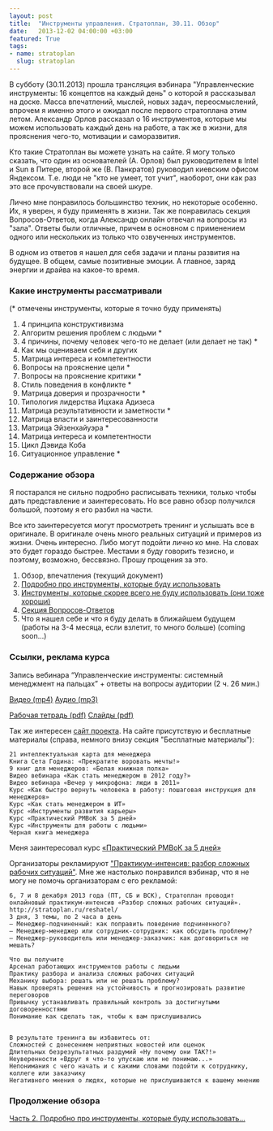 ```yaml
---
layout: post
title:  "Инструменты управления. Стратоплан, 30.11. Обзор"
date:   2013-12-02 04:00:00 +03:00
featured: True
tags: 
- name: stratoplan
  slug: stratoplan
---
```

В субботу (30.11.2013) прошла трансляция вэбинара "Управленческие инструменты: 16 концептов на каждый день" о которой я рассказывал на доске. Масса впечатлений, мыслей, новых задач, переосмыслений, впрочем я именно этого и ожидал после первого стратоплана этим летом.
Александр Орлов рассказал о 16 инструментов, которые мы можем использовать каждый день на работе, а так же в жизни, для прояснения чего-то, мотивации и саморазвития.

Кто такие Стратоплан вы можете узнать на сайте. Я могу только сказать, что один из основателей (А. Орлов) был руководителем в Intel и Sun в Питере, второй же (В. Панкратов) руководил киевским офисом Яндексом. Т.е. люди не "кто не умеет, тот учит", наоборот, они как раз это все прочувствовали на своей шкуре.

Лично мне понравилось большинство техник, но некоторые особенно. Их, я уверен, я буду применять в жизни.
Так же понравилась секция Вопросов-Ответов, когда Александр онлайн отвечал на вопросы из "зала". Ответы были отличные, причем в основном с применением одного или нескольких из только что озвученных инструментов. 

В одном из ответов я нашел для себя задачи и планы развития на будущее. В общем, самые позитивные эмоции. А главное, заряд энергии и драйва на какое-то время.

### Какие инструменты рассматривали
(* отмечены инструменты, которые я точно буду применять)

1. 4 принципа конструктивизма
1. Алгоритм решения проблем с людьми *
1. 4 причины, почему человек чего-то не делает (или делает не так) *
1. Как мы оцениваем себя и других
1. Матрица интереса и компетентности
1. Вопросы на прояснение цели *
1. Вопросы на прояснение критики *
1. Стиль поведения в конфликте *
1. Матрица доверия и прозрачности *
1. Типология лидерства Ицхака Адизеса
1. Матрица результативности и заметности *
1. Матрица власти и заинтересованности
1. Матрица Эйзенхайуэра *
1. Матрица интереса и компетентности
1. Цикл Дэвида Коба 
1. Ситуационное управление *


### Содержание обзора

Я постарался не сильно подробно расписывать техники, только чтобы дать представление и заинтересовать. Но все равно обзор получился большой, поэтому я его разбил на части. 

Все кто заинтересуется могут просмотреть тренинг и услышать все в оригинале. В оригинале очень много реальных ситуаций и примеров из жизни. Очень интересно. Либо могут подойти лично ко мне. На словах это будет гораздо быстрее.
Местами я буду говорить тезисно, и поэтому, возможно, бессвязно. Прошу прощения за это.


1. Обзор, впечатления (текущий документ)
2. [Подробно про инструменты, которые буду использовать](http://kavaleu.ru/blog/13-podrobno-pro-instrumenty-kotorye-budu-ispolzovat/)
3. [Инструменты, которые скорее всего не буду использовать (они тоже хороши)](http://kavaleu.ru/blog/14-instrumenty-kotorye-skoree-vsego-ne-budu-ispolzova/)
4. [Секция Вопросов-Ответов](http://kavaleu.ru/blog/15-sekciya-vopros-otvet/)
5. Что я нашел себе и что я буду делать в ближайшем будущем (работы на 3-4 месяца, если взлетит, то много больше) (coming soon...)

### Ссылки, реклама курса ###

Запись вебинара “Управленческие инструменты: системный менеджмент на пальцах” + ответы на вопросы аудитории (2 ч. 26 мин.)

[Видео (mp4)](http://media.stratoplan.ru//public/64def1d7a27ed5dc50995e641bff130f.php?lang=ru)
[Аудио (mp3)](http://media.stratoplan.ru//public/999aa0f1f215bed06dec36a8725eb26f.php?lang=ru)

[Рабочая тетрадь (pdf)](http://media.stratoplan.ru//public/1b126dd69fc446a0e7bd103b39b83e40.php?lang=ru)
[Слайды (pdf)](http://media.stratoplan.ru//public/7bead7e57f305c9b5d19b8fdd075fd24.php?lang=ru)

Так же интересен [сайт проекта](http://www.stratoplan.ru/).
На сайте присутствую и бесплатные материалы (справа, немного внизу секция "Бесплатные материалы"):

    21 интеллектуальная карта для менеджера
    Книга Сета Година: «Прекратите воровать мечты!»
    9 книг для менеджеров: «Белая книжная полка»
    Видео вебинара «Как стать менеджером в 2012 году?»
    Видео вебинара «Вечер у микрофона: люди в 2011»
    Курс «Как быстро вернуть человека в работу: пошаговая инструкция для менеджеров»
    Курс «Как стать менеджером в ИТ»
    Курс «Инструменты развития карьеры»
    Курс «Практический PMBoK за 5 дней»
    Курс «Инструменты для работы с людьми»
    Черная книга менеджера

Меня заинтересовал курс [«Практический PMBoK за 5 дней»](http://www.stratoplan.ru/free/5days-pmbok/)

Организаторы рекламируют ["Практикум-интенсив: разбор сложных рабочих ситуаций"](http://stratoplan.ru/reshatel/). Мне же настолько понравился вэбинар, что я не могу не помочь организаторам с его рекламой:

	6, 7 и 8 декабря 2013 года (ПТ, СБ и ВСК), Стратоплан проводит онлайновый практикум-интенсив «Разбор сложных рабочих ситуаций». http://stratoplan.ru/reshatel/
	3 дня, 3 темы, по 2 часа в день
	— Менеджер-подчиненный: как поправить поведение подчиненного?
	— Менеджер-менеджер или сотрудник-сотрудник: как обсудить проблему?
	— Менеджер-руководитель или менеджер-заказчик: как договориться не мешать?

	Что вы получите
    Арсенал работающих инструментов работы с людьми
    Практику разбора и анализа сложных рабочих ситуаций
    Механику выбора: решать или не решать проблему?
    Навык проверять решения на устойчивость и прогнозировать развитие переговоров
    Привычку устанавливать правильный контроль за достигнутыми договоренностями
    Понимание как сделать так, чтобы к вам прислушивались

 
	В результате тренинга вы избавитесь от:
    Сложностей с донесением неприятных новостей или оценок
    Длительных безрезультатных раздумий «Ну почему они ТАК?!»
    Неуверенности «Вдруг я что-то упускаю или не понимаю...»
    Непонимания с чего начать и с какими словами подойти к сотруднику, коллеге или заказчику
    Негативного мнения о людях, которые не прислушиваются к вашему мнению

### Продолжение обзора

[Часть 2. Подробно про инструменты, которые буду использовать...](http://kavaleu.ru/blog/13-podrobno-pro-instrumenty-kotorye-budu-ispolzovat/)

